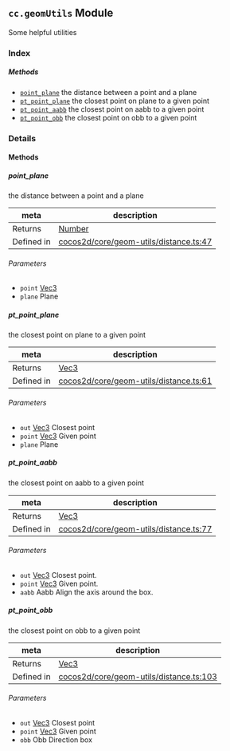 
## `cc.geomUtils` Module






Some helpful utilities





### Index



##### Methods

  - [`point_plane`](#pointplane) the distance between a point and a plane
  - [`pt_point_plane`](#ptpointplane) the closest point on plane to a given point
  - [`pt_point_aabb`](#ptpointaabb) the closest point on aabb to a given point
  - [`pt_point_obb`](#ptpointobb) the closest point on obb to a given point



### Details




<!-- Method Block -->
#### Methods


##### point_plane

the distance between a point and a plane

| meta | description |
|------|-------------|
| Returns | <a href="https://developer.mozilla.org/en/JavaScript/Reference/Global_Objects/Number" class="crosslink external" target="_blank">Number</a> 
| Defined in | [cocos2d/core/geom-utils/distance.ts:47](https://github.com/cocos-creator/engine/blob/5a29bc48b8b66d479bb93d92e64418ce8a7c0f34/cocos2d/core/geom-utils/distance.ts#L47) |

###### Parameters
- `point` <a href="../classes/Vec3.html" class="crosslink">Vec3</a> 
- `plane` Plane 


##### pt_point_plane

the closest point on plane to a given point

| meta | description |
|------|-------------|
| Returns | <a href="../classes/Vec3.html" class="crosslink">Vec3</a> 
| Defined in | [cocos2d/core/geom-utils/distance.ts:61](https://github.com/cocos-creator/engine/blob/5a29bc48b8b66d479bb93d92e64418ce8a7c0f34/cocos2d/core/geom-utils/distance.ts#L61) |

###### Parameters
- `out` <a href="../classes/Vec3.html" class="crosslink">Vec3</a> Closest point
- `point` <a href="../classes/Vec3.html" class="crosslink">Vec3</a> Given point
- `plane` Plane 


##### pt_point_aabb

the closest point on aabb to a given point

| meta | description |
|------|-------------|
| Returns | <a href="../classes/Vec3.html" class="crosslink">Vec3</a> 
| Defined in | [cocos2d/core/geom-utils/distance.ts:77](https://github.com/cocos-creator/engine/blob/5a29bc48b8b66d479bb93d92e64418ce8a7c0f34/cocos2d/core/geom-utils/distance.ts#L77) |

###### Parameters
- `out` <a href="../classes/Vec3.html" class="crosslink">Vec3</a> Closest point.
- `point` <a href="../classes/Vec3.html" class="crosslink">Vec3</a> Given point.
- `aabb` Aabb Align the axis around the box.


##### pt_point_obb

the closest point on obb to a given point

| meta | description |
|------|-------------|
| Returns | <a href="../classes/Vec3.html" class="crosslink">Vec3</a> 
| Defined in | [cocos2d/core/geom-utils/distance.ts:103](https://github.com/cocos-creator/engine/blob/5a29bc48b8b66d479bb93d92e64418ce8a7c0f34/cocos2d/core/geom-utils/distance.ts#L103) |

###### Parameters
- `out` <a href="../classes/Vec3.html" class="crosslink">Vec3</a> Closest point
- `point` <a href="../classes/Vec3.html" class="crosslink">Vec3</a> Given point
- `obb` Obb Direction box



